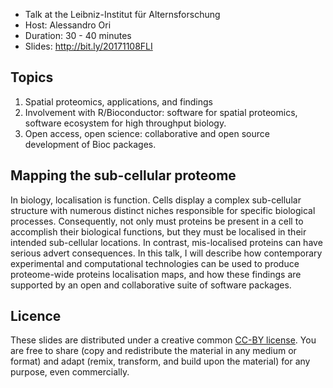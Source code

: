 - Talk at the Leibniz-Institut für Alternsforschung
- Host: Alessandro Ori
- Duration: 30 - 40 minutes
- Slides: http://bit.ly/20171108FLI

## Topics
1. Spatial proteomics, applications, and findings
2. Involvement with R/Bioconductor: software for spatial proteomics,
   software ecosystem for high throughput biology.
3. Open access, open science: collaborative and open source
   development of Bioc packages.


## Mapping the sub-cellular proteome

In biology, localisation is function. Cells display a complex
sub-cellular structure with numerous distinct niches responsible for
specific biological processes. Consequently, not only must proteins be
present in a cell to accomplish their biological functions, but they
must be localised in their intended sub-cellular locations. In
contrast, mis-localised proteins can have serious advert
consequences. In this talk, I will describe how contemporary
experimental and computational technologies can be used to produce
proteome-wide proteins localisation maps, and how these findings are
supported by an open and collaborative suite of software packages. 

## Licence 

These slides are distributed under a creative common
[CC-BY license](http://creativecommons.org/licenses/by/4.0/). You are
free to share (copy and redistribute the material in any medium or
format) and adapt (remix, transform, and build upon the material) for
any purpose, even commercially.
